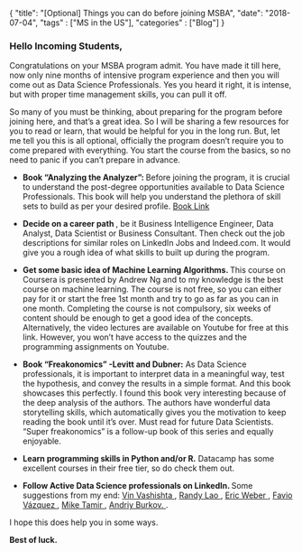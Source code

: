 {
    "title": "[Optional] Things you can do before joining MSBA",
    "date": "2018-07-04",
    "tags" : ["MS in the US"],
    "categories" : ["Blog"]
}

<h3> Hello Incoming Students, </h3>

Congratulations on your MSBA program admit. You have made it till here, now only nine months of intensive program experience and then you will come out as Data Science Professionals. Yes you heard it right, it is intense, but with proper time management skills, you can pull it off.

So many of you must be thinking, about preparing for the program before joining here, and that’s a great idea. So I will be sharing a few resources for you to read or learn, that would be helpful for you in the long run. But, let me tell you this is all optional, officially the program doesn’t require you to come prepared with everything. You start the course from the basics, so no need to panic if you can’t prepare in advance.

* <b>Book “Analyzing the Analyzer”: </b>Before joining the program, it is crucial to understand the post-degree opportunities available to Data Science Professionals. This book will help you understand the plethora of skill sets to build as per your desired profile. <a href ="https://www.oreilly.com/data/free/analyzing-the-analyzers.csp" target='blank' >Book Link </a>

* <b>Decide on a career path </b>, be it Business Intelligence Engineer, Data Analyst, Data Scientist or Business Consultant. Then check out the job descriptions for similar roles on LinkedIn Jobs and Indeed.com. It would give you a rough idea of what skills to built up during the program.

* <b>Get some basic idea of Machine Learning Algorithms. </b> This course on Coursera is presented by Andrew Ng and to my knowledge is the best course on machine learning. The course is not free, so you can either pay for it or start the free 1st month and try to go as far as you can in one month. Completing the course is not compulsory, six weeks of content should be enough to get a good idea of the concepts. Alternatively, the video lectures are available on Youtube for free at this link. However, you won’t have access to the quizzes and the programming assignments on Youtube.

* <b> Book “Freakonomics” -Levitt and Dubner:</b> As Data Science professionals, it is important to interpret data in a meaningful way, test the hypothesis, and convey the results in a simple format. And this book showcases this perfectly. I found this book very interesting because of the deep analysis of the authors. The authors have wonderful data storytelling skills, which automatically gives you the motivation to keep reading the book until it’s over. Must read for future Data Scientists. “Super freakonomics” is a follow-up book of this series and equally enjoyable.

* <b>Learn programming skills in Python and/or R.</b> Datacamp has some excellent courses in their free tier, so do check them out.

* <b>Follow Active Data Science professionals on LinkedIn. </b> Some suggestions from my end:
<a href ="https://www.linkedin.com/in/vineetvashishta/" target='blank' >Vin Vashishta </a>,
<a href ="https://www.linkedin.com/in/randylaosat/" target='blank' >Randy Lao </a>,
<a href ="https://www.linkedin.com/in/eric-weber-060397b7/" target='blank' >Eric Weber </a>,
<a href ="https://www.linkedin.com/in/faviovazquez/" target='blank' >Favio Vázquez </a>,
<a href ="https://www.linkedin.com/in/miketamir/" target='blank' > Mike Tamir  </a>,
<a href ="https://www.linkedin.com/in/andriyburkov/" target='blank' > Andriy Burkov. </a>.

I hope this does help you in some ways.

<b>Best of luck. </b>
